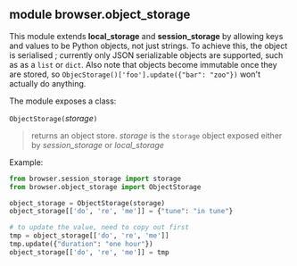 module **browser.object_storage**
--------------------------------

This module extends **local\_storage** and **session\_storage** by allowing 
keys and values to be Python objects, not just strings. To achieve this, the 
object is serialised ; currently only JSON serializable objects are supported, 
such as as a `list` or `dict`. Also note that objects become immutable once 
they are stored, so  `ObjecStorage()['foo'].update({"bar": "zoo"})`  won't 
actually do anything.

The module exposes a class:

`ObjectStorage(`_storage_`)`

> returns an object store. _storage_ is the `storage` object exposed either by 
> *session\_storage* or *local\_storage*

Example:

```python
from browser.session_storage import storage
from browser.object_storage import ObjectStorage

object_storage = ObjectStorage(storage)
object_storage[['do', 're', 'me']] = {"tune": "in tune"}

# to update the value, need to copy out first
tmp = object_storage[['do', 're', 'me']]
tmp.update({"duration": "one hour"})
object_storage[['do', 're', 'me']] = tmp
```
